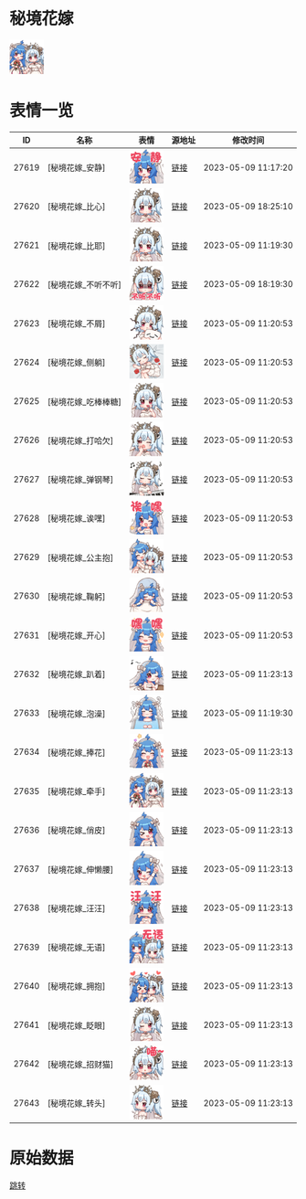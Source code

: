 # 秘境花嫁

<img src="./cover.png" height="60" alt="cover" />

# 表情一览

|ID|名称|表情|源地址|修改时间|
|----|----|----|----|----|
|27619|[秘境花嫁_安静]|<img src="./pic/027619_%5B秘境花嫁_安静%5D.png" height="60" alt="安静"/>|[链接](https://i0.hdslb.com/bfs/emote/fa3ad25da699ae11b804775ba069c9e1737c8210.png)|2023-05-09 11:17:20|
|27620|[秘境花嫁_比心]|<img src="./pic/027620_%5B秘境花嫁_比心%5D.png" height="60" alt="比心"/>|[链接](https://i0.hdslb.com/bfs/emote/36290b584f0aaa5a85374eea21dc85fcff54a90a.png)|2023-05-09 18:25:10|
|27621|[秘境花嫁_比耶]|<img src="./pic/027621_%5B秘境花嫁_比耶%5D.png" height="60" alt="比耶"/>|[链接](https://i0.hdslb.com/bfs/emote/5c0c82d5b84b046031ab305e459a25f136b7c796.png)|2023-05-09 11:19:30|
|27622|[秘境花嫁_不听不听]|<img src="./pic/027622_%5B秘境花嫁_不听不听%5D.png" height="60" alt="不听不听"/>|[链接](https://i0.hdslb.com/bfs/emote/315ca3b535deb912bb3cc248d9cb5723a9050f7c.png)|2023-05-09 18:19:30|
|27623|[秘境花嫁_不屑]|<img src="./pic/027623_%5B秘境花嫁_不屑%5D.png" height="60" alt="不屑"/>|[链接](https://i0.hdslb.com/bfs/emote/c03b8a1f2bff0b2ed4ab7396ed2d24e47c3ee0d7.png)|2023-05-09 11:20:53|
|27624|[秘境花嫁_侧躺]|<img src="./pic/027624_%5B秘境花嫁_侧躺%5D.png" height="60" alt="侧躺"/>|[链接](https://i0.hdslb.com/bfs/emote/7973cf709ea31ed7385402bdbaf720ca0739e0d9.png)|2023-05-09 11:20:53|
|27625|[秘境花嫁_吃棒棒糖]|<img src="./pic/027625_%5B秘境花嫁_吃棒棒糖%5D.png" height="60" alt="吃棒棒糖"/>|[链接](https://i0.hdslb.com/bfs/emote/a4370dc2a2827ec35b27b3ce737a42df7aaf2387.png)|2023-05-09 11:20:53|
|27626|[秘境花嫁_打哈欠]|<img src="./pic/027626_%5B秘境花嫁_打哈欠%5D.png" height="60" alt="打哈欠"/>|[链接](https://i0.hdslb.com/bfs/emote/fa87e2154c41d59598130c280556961773d16bb6.png)|2023-05-09 11:20:53|
|27627|[秘境花嫁_弹钢琴]|<img src="./pic/027627_%5B秘境花嫁_弹钢琴%5D.png" height="60" alt="弹钢琴"/>|[链接](https://i0.hdslb.com/bfs/emote/ade70bc0bde86cb09c58541ee09d798f9418d469.png)|2023-05-09 11:20:53|
|27628|[秘境花嫁_诶嘿]|<img src="./pic/027628_%5B秘境花嫁_诶嘿%5D.png" height="60" alt="诶嘿"/>|[链接](https://i0.hdslb.com/bfs/emote/0c64c38dda1b70e8b0b052f39b4ec3e3d9bffd81.png)|2023-05-09 11:20:53|
|27629|[秘境花嫁_公主抱]|<img src="./pic/027629_%5B秘境花嫁_公主抱%5D.png" height="60" alt="公主抱"/>|[链接](https://i0.hdslb.com/bfs/emote/d2742dce64bd56d76f4c73606e0d08b25363416f.png)|2023-05-09 11:20:53|
|27630|[秘境花嫁_鞠躬]|<img src="./pic/027630_%5B秘境花嫁_鞠躬%5D.png" height="60" alt="鞠躬"/>|[链接](https://i0.hdslb.com/bfs/emote/f10ceed6b9a7e88bbcc583f1d353db65741761b4.png)|2023-05-09 11:20:53|
|27631|[秘境花嫁_开心]|<img src="./pic/027631_%5B秘境花嫁_开心%5D.png" height="60" alt="开心"/>|[链接](https://i0.hdslb.com/bfs/emote/09a3b95b75244c3ba66813cfd915c42a72b9b98e.png)|2023-05-09 11:20:53|
|27632|[秘境花嫁_趴着]|<img src="./pic/027632_%5B秘境花嫁_趴着%5D.png" height="60" alt="趴着"/>|[链接](https://i0.hdslb.com/bfs/emote/47815e126168b8b2d191b0bc07dd9ce5515b8fd9.png)|2023-05-09 11:23:13|
|27633|[秘境花嫁_泡澡]|<img src="./pic/027633_%5B秘境花嫁_泡澡%5D.png" height="60" alt="泡澡"/>|[链接](https://i0.hdslb.com/bfs/emote/43d808f1a44191f499f9d1aa8894ba03e9f563dd.png)|2023-05-09 11:19:30|
|27634|[秘境花嫁_捧花]|<img src="./pic/027634_%5B秘境花嫁_捧花%5D.png" height="60" alt="捧花"/>|[链接](https://i0.hdslb.com/bfs/emote/13a61a64ca9e6cab497bb0374cb0711fad3881d8.png)|2023-05-09 11:23:13|
|27635|[秘境花嫁_牵手]|<img src="./pic/027635_%5B秘境花嫁_牵手%5D.png" height="60" alt="牵手"/>|[链接](https://i0.hdslb.com/bfs/emote/cb060698d0aa2695cc4311a316f76f4f78a6438f.png)|2023-05-09 11:23:13|
|27636|[秘境花嫁_俏皮]|<img src="./pic/027636_%5B秘境花嫁_俏皮%5D.png" height="60" alt="俏皮"/>|[链接](https://i0.hdslb.com/bfs/emote/7964e5a92d426041d16167387d1c9c4fcdfa57f7.png)|2023-05-09 11:23:13|
|27637|[秘境花嫁_伸懒腰]|<img src="./pic/027637_%5B秘境花嫁_伸懒腰%5D.png" height="60" alt="伸懒腰"/>|[链接](https://i0.hdslb.com/bfs/emote/da85117a8fef023a301127152c6bdabf38836878.png)|2023-05-09 11:23:13|
|27638|[秘境花嫁_汪汪]|<img src="./pic/027638_%5B秘境花嫁_汪汪%5D.png" height="60" alt="汪汪"/>|[链接](https://i0.hdslb.com/bfs/emote/5fe5cb287fabe56184960d79653ea710296fc5bd.png)|2023-05-09 11:23:13|
|27639|[秘境花嫁_无语]|<img src="./pic/027639_%5B秘境花嫁_无语%5D.png" height="60" alt="无语"/>|[链接](https://i0.hdslb.com/bfs/emote/90acc6e3ba7e76d665e7160fbfee9e4059760df2.png)|2023-05-09 11:23:13|
|27640|[秘境花嫁_拥抱]|<img src="./pic/027640_%5B秘境花嫁_拥抱%5D.png" height="60" alt="拥抱"/>|[链接](https://i0.hdslb.com/bfs/emote/8d2fb744479820d1cf75e09530d17c5e20b2632c.png)|2023-05-09 11:23:13|
|27641|[秘境花嫁_眨眼]|<img src="./pic/027641_%5B秘境花嫁_眨眼%5D.png" height="60" alt="眨眼"/>|[链接](https://i0.hdslb.com/bfs/emote/0e15afaa8824615e5e71bf4dbe1172639c13e542.png)|2023-05-09 11:23:13|
|27642|[秘境花嫁_招财猫]|<img src="./pic/027642_%5B秘境花嫁_招财猫%5D.png" height="60" alt="招财猫"/>|[链接](https://i0.hdslb.com/bfs/emote/2548ee406d1f085bf7db8527d9f827c5592732b0.png)|2023-05-09 11:23:13|
|27643|[秘境花嫁_转头]|<img src="./pic/027643_%5B秘境花嫁_转头%5D.png" height="60" alt="转头"/>|[链接](https://i0.hdslb.com/bfs/emote/e1fab9122ae4787439fbf3cf6ae27cf2e9321aae.png)|2023-05-09 11:23:13|

# 原始数据

[跳转](./raw.json)

